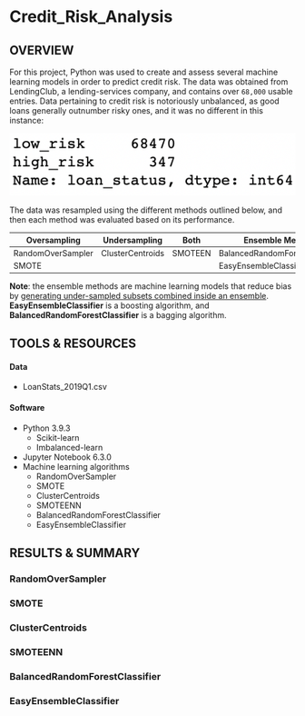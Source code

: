 # Credit_Risk_Analysis

## OVERVIEW

For this project, Python was used to create and assess several machine learning models in order to predict credit risk. The data was obtained from LendingClub, a lending-services company, and contains over `68,000` usable entries. Data pertaining to credit risk is notoriously unbalanced, as good loans generally outnumber risky ones, and it was no different in this instance:

![alt_text](https://github.com/farwaali08/Credit_Risk_Analysis/blob/998b47f32893cbcf5e5951bc4f0605464546b270/Images/1.png)

The data was resampled using the different methods outlined below, and then each method was evaluated based on its performance.



| **Oversampling** | **Undersampling**|**Both**         |**Ensemble Methods**          |
|----------------- | -----------------|-----------------|-----------------             |
| RandomOverSampler| ClusterCentroids |SMOTEEN          |BalancedRandomForestClassifier|               
| SMOTE            |                  |                 |EasyEnsembleClassifier        |


**Note**: the ensemble methods are machine learning models that reduce bias by [generating under-sampled subsets combined inside an ensemble](https://imbalanced-learn.org/stable/references/ensemble.html). **EasyEnsembleClassifier** is a boosting algorithm, and **BalancedRandomForestClassifier** is a bagging algorithm.

## TOOLS & RESOURCES

#### Data
* LoanStats_2019Q1.csv

#### Software
* Python 3.9.3
  * Scikit-learn 
  * Imbalanced-learn 
* Jupyter Notebook 6.3.0
* Machine learning algorithms
  * RandomOverSampler
  * SMOTE
  * ClusterCentroids
  * SMOTEENN
  * BalancedRandomForestClassifier
  * EasyEnsembleClassifier 

## RESULTS & SUMMARY

### RandomOverSampler 

### SMOTE

### ClusterCentroids

### SMOTEENN

### BalancedRandomForestClassifier

### EasyEnsembleClassifier 
